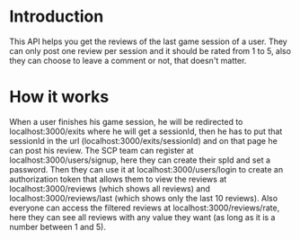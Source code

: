 # Introduction
This API helps you get the reviews of the last game session of a user. They can only post one review per session and it should be rated from 1 to 5, also they can choose to leave a comment or not, that doesn't matter.

# How it works
When a user finishes his game session, he will be redirected to localhost:3000/exits where he will get a sessionId, then he has to put that sessionId in the url (localhost:3000/exits/sessionId) and on that page he can post his review.
The SCP team can register at localhost:3000/users/signup, here they can create their spId and set a password. Then they can use it at localhost:3000/users/login to create an authorization token that allows them to view the reviews at localhost:3000/reviews (which shows all reviews) and localhost:3000/reviews/last (which shows only the last 10 reviews).
Also everyone can access the filtered reviews at localhost:3000/reviews/rate, here they can see all reviews with any value they want (as long as it is a number between 1 and 5).
